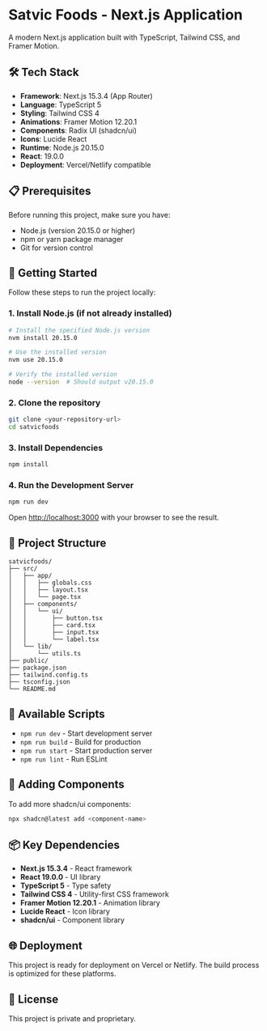 # Satvic Foods - Next.js Application

A modern Next.js application built with TypeScript, Tailwind CSS, and Framer Motion.

## 🛠️ Tech Stack

- **Framework**: Next.js 15.3.4 (App Router)
- **Language**: TypeScript 5
- **Styling**: Tailwind CSS 4
- **Animations**: Framer Motion 12.20.1
- **Components**: Radix UI (shadcn/ui)
- **Icons**: Lucide React
- **Runtime**: Node.js 20.15.0
- **React**: 19.0.0
- **Deployment**: Vercel/Netlify compatible

## 📋 Prerequisites

Before running this project, make sure you have:

- Node.js (version 20.15.0 or higher)
- npm or yarn package manager
- Git for version control

## 🚀 Getting Started

Follow these steps to run the project locally:

### 1. Install Node.js (if not already installed)

```bash
# Install the specified Node.js version
nvm install 20.15.0

# Use the installed version
nvm use 20.15.0

# Verify the installed version
node --version  # Should output v20.15.0
```

### 2. Clone the repository

```bash
git clone <your-repository-url>
cd satvicfoods
```

### 3. Install Dependencies

```bash
npm install
```

### 4. Run the Development Server

```bash
npm run dev
```

Open [http://localhost:3000](http://localhost:3000) with your browser to see the result.

## 📁 Project Structure

```
satvicfoods/
├── src/
│   ├── app/
│   │   ├── globals.css
│   │   ├── layout.tsx
│   │   └── page.tsx
│   ├── components/
│   │   └── ui/
│   │       ├── button.tsx
│   │       ├── card.tsx
│   │       ├── input.tsx
│   │       └── label.tsx
│   └── lib/
│       └── utils.ts
├── public/
├── package.json
├── tailwind.config.ts
├── tsconfig.json
└── README.md
```

## 🎨 Available Scripts

- `npm run dev` - Start development server
- `npm run build` - Build for production
- `npm run start` - Start production server
- `npm run lint` - Run ESLint

## 🧩 Adding Components

To add more shadcn/ui components:

```bash
npx shadcn@latest add <component-name>
```

## 📦 Key Dependencies

- **Next.js 15.3.4** - React framework
- **React 19.0.0** - UI library
- **TypeScript 5** - Type safety
- **Tailwind CSS 4** - Utility-first CSS framework
- **Framer Motion 12.20.1** - Animation library
- **Lucide React** - Icon library
- **shadcn/ui** - Component library

## 🌐 Deployment

This project is ready for deployment on Vercel or Netlify. The build process is optimized for these platforms.

## 📝 License

This project is private and proprietary.
